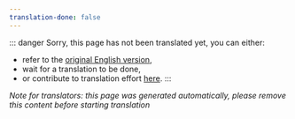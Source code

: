 ```yaml
---
translation-done: false
---
```

::: danger
Sorry, this page has not been translated yet, you can either:
- refer to the [original English version](<../../mapping/advanced-audio.md>),
- wait for a translation to be done,
- or contribute to translation effort [here](https://github.com/bsmg/wiki).
:::

_Note for translators: this page was generated automatically, please remove this content before starting translation_
